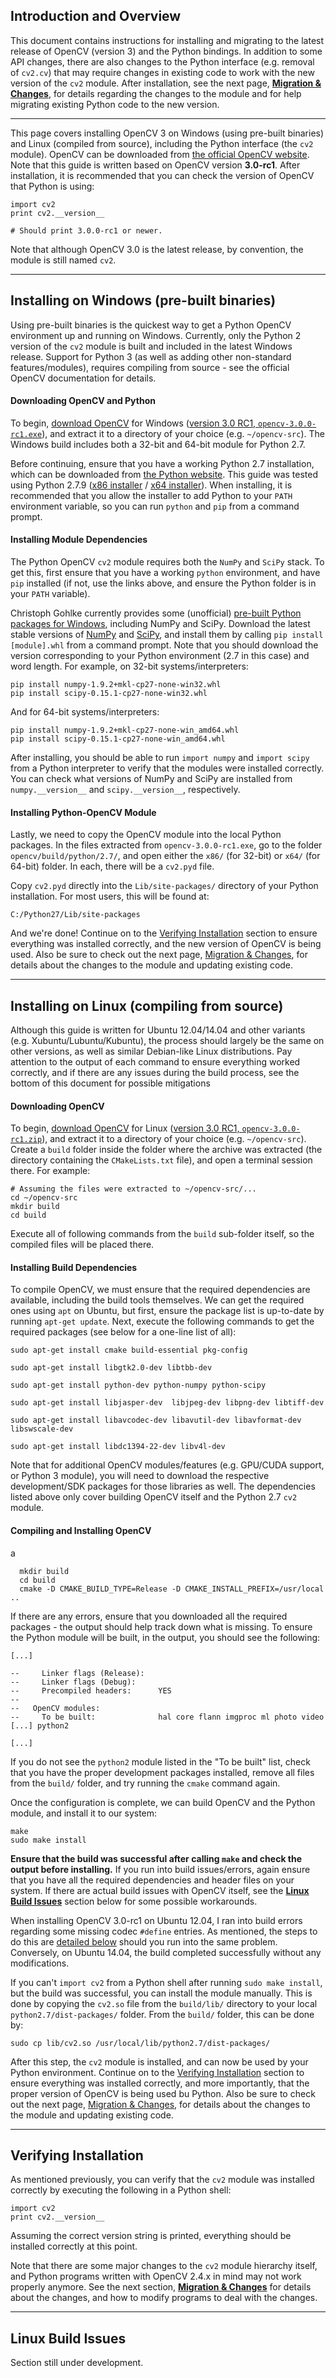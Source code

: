 ## Introduction and Overview

This document contains instructions for installing and migrating to the latest release of OpenCV (version 3) and the Python bindings.  In addition to some API changes, there are also changes to the Python interface (e.g. removal of `cv2.cv`) that may require changes in existing code to work with the new version of the `cv2` module.  After installation, see the next page, [**Migration & Changes**](migrating.md), for details regarding the changes to the module and for help migrating existing Python code to the new version.


------------------------------------------------------


This page covers installing OpenCV 3 on Windows (using pre-built binaries) and Linux (compiled from source), including the Python interface (the `cv2` module).  OpenCV can be downloaded from [the official OpenCV website](http://opencv.org/downloads.html).  Note that this guide is written based on OpenCV version **3.0-rc1**.  After installation, it is recommended that you can check the version of OpenCV that Python is using:

    import cv2
    print cv2.__version__

    # Should print 3.0.0-rc1 or newer.

Note that although OpenCV 3.0 is the latest release, by convention, the module is still named `cv2`.


------------------------------------------------------


## Installing on Windows (pre-built binaries)

Using pre-built binaries is the quickest way to get a Python OpenCV environment up and running on Windows.  Currently, only the Python 2 version of the `cv2` module is built and included in the latest Windows release.  Support for Python 3 (as well as adding other non-standard features/modules), requires compiling from source - see the official OpenCV documentation for details.


#### Downloading OpenCV and Python

To begin, [download OpenCV](http://opencv.org/downloads.html) for Windows ([version 3.0 RC1, `opencv-3.0.0-rc1.exe`](http://sourceforge.net/projects/opencvlibrary/files/opencv-win/3.0.0-rc1/opencv-3.0.0-rc1.exe/download)), and extract it to a directory of your choice (e.g. `~/opencv-src`).  The Windows build includes both a 32-bit and 64-bit module for Python 2.7.

Before continuing, ensure that you have a working Python 2.7 installation, which can be downloaded from [the Python website](https://www.python.org/).  This guide was tested using Python 2.7.9 ([x86 installer](https://www.python.org/ftp/python/2.7.9/python-2.7.9.msi) / [x64 installer](https://www.python.org/ftp/python/2.7.9/python-2.7.9.amd64.msi)).  When installing, it is recommended that you allow the installer to add Python to your `PATH` environment variable, so you can run `python` and `pip` from a command prompt.

#### Installing Module Dependencies


The Python OpenCV `cv2` module requires both the `NumPy` and `SciPy` stack.  To get this, first ensure that you have a working `python` environment, and have `pip` installed (if not, use the links above, and ensure the Python folder is in your `PATH` variable).

Christoph Gohlke currently provides some (unofficial) [pre-built Python packages for Windows](http://www.lfd.uci.edu/~gohlke/pythonlibs/), including NumPy and SciPy.  Download the latest stable versions of [NumPy](http://www.lfd.uci.edu/~gohlke/pythonlibs/#numpy) and [SciPy](http://www.lfd.uci.edu/~gohlke/pythonlibs/#scipy), and install them by calling `pip install [module].whl` from a command prompt.  Note that you should download the version corresponding to your Python environment (2.7 in this case) and word length.  For example, on 32-bit systems/interpreters:

    pip install numpy-1.9.2+mkl-cp27-none-win32.whl
    pip install scipy-0.15.1-cp27-none-win32.whl

And for 64-bit systems/interpreters:

    pip install numpy-1.9.2+mkl-cp27-none-win_amd64.whl
    pip install scipy-0.15.1-cp27-none-win_amd64.whl

After installing, you should be able to run `import numpy` and `import scipy` from a Python interpreter to verify that the modules were installed correctly.  You can check what versions of NumPy and SciPy are installed from `numpy.__version__` and `scipy.__version__`, respectively.


#### Installing Python-OpenCV Module

Lastly, we need to copy the OpenCV module into the local Python packages.  In the files extracted from `opencv-3.0.0-rc1.exe`, go to the folder `opencv/build/python/2.7/`, and open either the `x86/` (for 32-bit) or `x64/` (for 64-bit) folder.  In each, there will be a `cv2.pyd` file.

Copy `cv2.pyd` directly into the `Lib/site-packages/` directory of your Python installation.  For most users, this will be found at:

    C:/Python27/Lib/site-packages 

And we're done!  Continue on to the [Verifying Installation](#verifying-installation) section to ensure everything was installed correctly, and the new version of OpenCV is being used.  Also be sure to check out the next page, [Migration & Changes](migrating.md), for details about the changes to the module and updating existing code.


------------------------------------------------------
        

## Installing on Linux (compiling from source)

Although this guide is written for Ubuntu 12.04/14.04 and other variants (e.g. Xubuntu/Lubuntu/Kubuntu), the process should largely be the same on other versions, as well as similar Debian-like Linux distributions.  Pay attention to the output of each command to ensure everything worked correctly, and if there are any issues during the build process, see the bottom of this document for possible mitigations

#### Downloading OpenCV

To begin, [download OpenCV](http://opencv.org/downloads.html) for Linux ([version 3.0 RC1, `opencv-3.0.0-rc1.zip`](https://github.com/Itseez/opencv/archive/3.0.0-rc1.zip)), and extract it to a directory of your choice (e.g. `~/opencv-src`).  Create a `build` folder inside the folder where the archive was extracted (the directory containing the `CMakeLists.txt` file), and open a terminal session there.  For example:

    # Assuming the files were extracted to ~/opencv-src/...
    cd ~/opencv-src
    mkdir build
    cd build

Execute all of following commands from the `build` sub-folder itself, so the compiled files will be placed there.


#### Installing Build Dependencies

To compile OpenCV, we must ensure that the required dependencies are available, including the build tools themselves.  We can get the required ones using `apt` on Ubuntu, but first, ensure the package list is up-to-date by running `apt-get update`.  Next, execute the following commands to get the required packages (see below for a one-line list of all):

    sudo apt-get install cmake build-essential pkg-config

    sudo apt-get install libgtk2.0-dev libtbb-dev

    sudo apt-get install python-dev python-numpy python-scipy

    sudo apt-get install libjasper-dev  libjpeg-dev libpng-dev libtiff-dev 

    sudo apt-get install libavcodec-dev libavutil-dev libavformat-dev libswscale-dev

    sudo apt-get install libdc1394-22-dev libv4l-dev

Note that for additional OpenCV modules/features (e.g. GPU/CUDA support, or Python 3 module), you will need to download the respective development/SDK packages for those libraries as well.  The dependencies listed above only cover building OpenCV itself and the Python 2.7 `cv2` module.


#### Compiling and Installing OpenCV

a


      mkdir build
      cd build
      cmake -D CMAKE_BUILD_TYPE=Release -D CMAKE_INSTALL_PREFIX=/usr/local ..

If there are any errors, ensure that you downloaded all the required packages - the output should help track down what is missing.  To ensure the Python module will be built, in the output, you should see the following:
    
    [...]

    --     Linker flags (Release):
    --     Linker flags (Debug):
    --     Precompiled headers:      YES
    --
    --   OpenCV modules:
    --     To be built:              hal core flann imgproc ml photo video [...] python2

    [...]

If you do not see the `python2` module listed in the "To be built" list, check that you have the proper development packages installed, remove all files from the `build/` folder, and try running the `cmake` command again.

Once the configuration is complete, we can build OpenCV and the Python module, and install it to our system:

    make
    sudo make install

**Ensure that the build was successful after calling `make` and check the output before installing.** If you run into build issues/errors, again ensure that you have all the required dependencies and header files on your system.  If there are actual build issues with OpenCV itself, see the [**Linux Build Issues**](#linux-build-issues) section below for some possible workarounds.

When installing OpenCV 3.0-rc1 on Ubuntu 12.04, I ran into build errors regarding some missing codec `#define` entries.  As mentioned, the steps to do this are [detailed below](#linux-build-issues) should you run into the same problem.  Conversely, on Ubuntu 14.04, the build completed successfully without any modifications.

If you can't `import cv2` from a Python shell after running `sudo make install`, but the build was successful, you can install the module manually.  This is done by copying the `cv2.so` file from the `build/lib/` directory to your local `python2.7/dist-packages/` folder.  From the `build/` folder, this can be done by:

    sudo cp lib/cv2.so /usr/local/lib/python2.7/dist-packages/

After this step, the `cv2` module is installed, and can now be used by your Python environment. Continue on to the [Verifying Installation](#verifying-installation) section to ensure everything was installed correctly, and more importantly, that the proper version of OpenCV is being used bu Python.  Also be sure to check out the next page, [Migration & Changes](migrating.md), for details about the changes to the module and updating existing code.

------------------------------------------------------


## Verifying Installation

As mentioned previously, you can verify that the `cv2` module was installed correctly by executing the following in a Python shell:

    import cv2
    print cv2.__version__

Assuming the correct version string is printed, everything should be installed correctly at this point.

Note that there are some major changes to the `cv2` module hierarchy itself, and Python programs written with OpenCV 2.4.x in mind may not work properly anymore.  See the next section, [**Migration & Changes**](migrating.md) for details about the changes, and how to modify programs to deal with the changes.


------------------------------------------------------


## Linux Build Issues

Section still under development.
